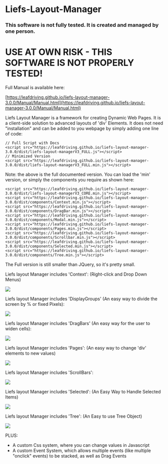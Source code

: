 # Liefs-Layout-Manager


### This software is not fully tested.  It is created and managed by one person.
# USE AT OWN RISK - THIS SOFTWARE IS NOT PROPERLY TESTED!

Full Manual is available here:

[https://leafdriving.github.io/liefs-layout-manager-3.0.0/Manual/Manual.html](https://leafdriving.github.io/liefs-layout-manager-3.0.0/Manual/Manual.html)

Liefs Layout Manager is a framework for creating Dynamic Web Pages.  It is a client-side solution to advanced layouts of 'div' Elements.  It does not need "installation" and can be added to you webpage by simply adding one line of code:
```
// Full Script with Docs
<script src="https://leafdriving.github.io/liefs-layout-manager-3.0.0/dist/liefs-layout-managerV3_FULL.js"></script>
// Minimized Version
<script src="https://leafdriving.github.io/liefs-layout-manager-3.0.0/dist/liefs-layout-managerV3_FULL.min.js"></script>
```
Note: the above is the full documented version.  You can load the 'min' version, or simply the components you require as shown here:
```
<script src="https://leafdriving.github.io/liefs-layout-manager-3.0.0/dist/liefs-layout-managerV3_CORE.min.js"></script>
<script src="https://leafdriving.github.io/liefs-layout-manager-3.0.0/dist/components/Context.min.js"></script>
<script src="https://leafdriving.github.io/liefs-layout-manager-3.0.0/dist/components/DragBar.min.js"></script>
<script src="https://leafdriving.github.io/liefs-layout-manager-3.0.0/dist/components/Modal.min.js"></script>
<script src="https://leafdriving.github.io/liefs-layout-manager-3.0.0/dist/components/Pages.min.js"></script>
<script src="https://leafdriving.github.io/liefs-layout-manager-3.0.0/dist/components/Scrollbar.min.js"></script>
<script src="https://leafdriving.github.io/liefs-layout-manager-3.0.0/dist/components/Selected.min.js"></script>
<script src="https://leafdriving.github.io/liefs-layout-manager-3.0.0/dist/components/Tree.min.js"></script>
```
The Full version is still smaller than JQuery, so it's pretty small.

Liefs layout Manager includes 'Context': (Right-click and Drop Down Menus)

[<img src="https://leafdriving.github.io/liefs-layout-manager-3.0.0/Manual/images/Context.png">](https://leafdriving.github.io/liefs-layout-manager-3.0.0/Examples/context_01.html)


Liefs layout Manager includes 'DisplayGroups' (An easy way to divide the screen by % or fixed Pixels):

[<img src="https://leafdriving.github.io/liefs-layout-manager-3.0.0/Manual/images/DisplayGroups.png">](https://leafdriving.github.io/liefs-layout-manager-3.0.0/Examples/core_displaygroup01.html)

Liefs layout Manager includes 'DragBars' (An easy way for the user to widen cells):

[<img src="https://leafdriving.github.io/liefs-layout-manager-3.0.0/Manual/images/DragBars.png">](https://leafdriving.github.io/liefs-layout-manager-3.0.0/Examples/DragBar_01.html)

Liefs layout Manager includes 'Pages': (An easy way to change 'div' elements to new values)

[<img src="https://leafdriving.github.io/liefs-layout-manager-3.0.0/Manual/images/Pages.png">](https://leafdriving.github.io/liefs-layout-manager-3.0.0/Examples/Pages_01.html)

Liefs layout Manager includes 'ScrollBars':

[<img src="https://leafdriving.github.io/liefs-layout-manager-3.0.0/Manual/images/ScrollBars.png">](https://leafdriving.github.io/liefs-layout-manager-3.0.0/Examples/Scrollbar_01.html)

Liefs layout Manager includes 'Selected': (An Easy Way to Handle Selected Items)

[<img src="https://leafdriving.github.io/liefs-layout-manager-3.0.0/Manual/images/Selected.png">](https://leafdriving.github.io/liefs-layout-manager-3.0.0/Examples/Selected_01.html)

Liefs layout Manager includes 'Tree': (An Easy to use Tree Object)

[<img src="https://leafdriving.github.io/liefs-layout-manager-3.0.0/Manual/images/Tree.png">](https://leafdriving.github.io/liefs-layout-manager-3.0.0/Examples/Tree_01.html)

PLUS:
- A custom Css system, where you can change values in Javascript
- A custom Event System, which allows multiple events (like multiple "onclick" events) to be stacked, as well as Drag Events